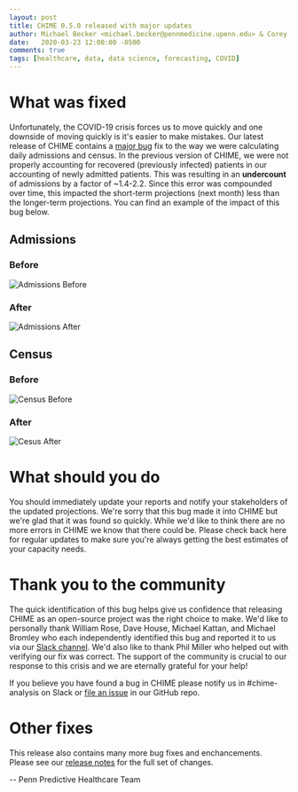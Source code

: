 ```yaml
---
layout: post
title: CHIME 0.5.0 released with major updates
author: Michael Becker <michael.becker@pennmedicine.upenn.edu> & Corey Chivers <corey.chivers@pennmedicine.upenn.edu>
date:   2020-03-23 12:00:00 -0500
comments: true
tags: [healthcare, data, data science, forecasting, COVID]
---
```

# What was fixed

Unfortunately, the COVID-19 crisis forces us to move quickly and one downside of moving quickly is it's easier to make mistakes. Our latest release of CHIME contains a [major bug](https://github.com/CodeForPhilly/chime/issues/189) fix to the way we were calculating daily admissions and census. In the previous version of CHIME, we were not properly accounting for recovered (previously infected) patients in our accounting of newly admitted patients. This was resulting in an **undercount** of admissions by a factor of ~1.4-2.2. Since this error was compounded over time, this impacted the short-term projections (next month) less than the longer-term projections. You can find an example of the impact of this bug below.

## Admissions
### Before
![Admissions Before](https://user-images.githubusercontent.com/1069047/77306042-6d88d180-6ccd-11ea-9009-736e46e1817f.png)

### After
![Admissions After](https://user-images.githubusercontent.com/1069047/77306166-a45ee780-6ccd-11ea-9487-53f44271f768.png)

## Census
### Before
![Census Before](https://user-images.githubusercontent.com/1069047/77306247-c8222d80-6ccd-11ea-84ed-c2e22fb1eda9.png)

### After
![Cesus After](https://user-images.githubusercontent.com/1069047/77306298-d8d2a380-6ccd-11ea-8c88-6871133e8e88.png)



# What should you do
You should immediately update your reports and notify your stakeholders of the updated projections. We're sorry that this bug made it into CHIME but we're glad that it was found so quickly. While we'd like to think there are no more errors in CHIME we know that there could be. Please check back here for regular updates to make sure you're always getting the best estimates of your capacity needs.

# Thank you to the community
The quick identification of this bug helps give us confidence that releasing CHIME as an open-source project was the right choice to make. We'd like to personally thank William Rose, Dave House, Michael Kattan, and Michael Bromley who each independently identified this bug and reported it to us via our [Slack channel](https://codeforphilly.org/chat/chime-analysis). We'd also like to thank Phil Miller who helped out with verifying our fix was correct. The support of the community is crucial to our response to this crisis and we are eternally grateful for your help!

If you believe you have found a bug in CHIME please notify us in #chime-analysis on Slack or [file an issue](https://github.com/CodeForPhilly/chime/issues) in our GitHub repo.

# Other fixes
This release also contains many more bug fixes and enchancements. Please see our [release notes](https://github.com/CodeForPhilly/chime/releases/tag/v0.5.0) for the full set of changes.

-- Penn Predictive Healthcare Team

